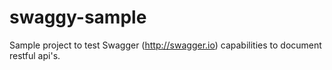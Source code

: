 # swaggy-sample
Sample project to test Swagger (http://swagger.io) capabilities to document restful api's.
